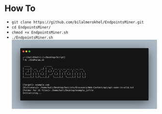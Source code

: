 # How To
- `git clone https://github.com/bilalmerokhel/EndpointsMiner.git`
- `cd EndpointsMiner/`
- `chmod +x EndpointsMiner.sh`
- `./EndpointsMiner.sh`
![How To](https://raw.githubusercontent.com/bilalmerokhel/EndpointsMiner/main/IMG.png)
